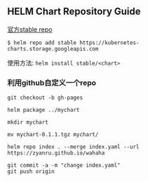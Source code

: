 ## HELM Chart Repository Guide 

[官方stable repo](https://github.com/helm/charts)

```
$ helm repo add stable https://kubernetes-charts.storage.googleapis.com
```

使用方法: `helm install stable/<chart>`


### 利用github自定义一个repo

```
git checkout -b gh-pages

helm package ../mychart

mkdir mychart

mv mychart-0.1.1.tgz mychart/

helm repo index . --merge index.yaml --url https://zyanru.github.io/wahaha

git commit -a -m "change index.yaml"
git push origin
```
